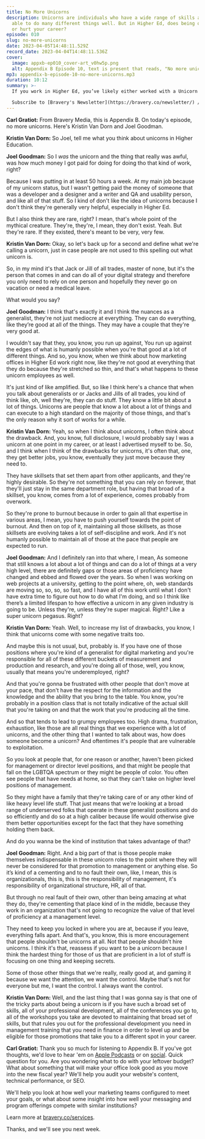 ```yaml
---
title: No More Unicorns
description: Unicorns are individuals who have a wide range of skills and are
  able to do many different things well. But in Higher Ed, does being one help
  or hurt your career?
episode: 010
slug: no-more-unicorns
date: 2023-04-05T14:48:11.529Z
record_date: 2023-04-04T14:48:11.536Z
cover:
  image: appxb-ep010_cover-art_v0hw5p.png
  alt: Appendix B Episode 10, text is present that reads, "No more unicorns."
mp3: appendix-b-episode-10-no-more-unicorns.mp3
duration: 10:12
summary: >-
  If you work in Higher Ed, you’ve likely either worked with a Unicorn or, you’d describe *yourself* as one. Either way, you probably know that they typically have a wide range of skills and can do many different things well. It’s not all sunshine and rainbows, though. Unicorns typically experience burnout, high turnover rates, frustration with slower-moving colleagues, and being underemployed. 

  Subscribe to [Bravery's Newsletter](https://bravery.co/newsletter/) / [Follow Joel](https://www.linkedin.com/in/joelgoodman/) / [Follow Kristin](https://www.linkedin.com/in/kristinvandorn/) / Check out the [Bravery YouTube Channel](https://www.youtube.com/@BraveryMedia)
---
```

**Carl Gratiot:**
From Bravery Media, this is Appendix B. On today's episode, no more unicorns. Here's Kristin Van Dorn and Joel Goodman. 

**Kristin Van Dorn:**
So Joel, tell me what you think about unicorns in Higher Education.

**Joel Goodman:**
So I *was* the unicorn and the thing that really was awful, was how much money I got paid for doing for doing tho that kind of work, right?

Because I was putting in at least 50 hours a week. At my main job because of my unicorn status, but I wasn't getting paid the money of someone that was a developer and a designer and a writer and QA and usability person, and like all of that stuff. So I kind of don't like the idea of unicorns because I don't think they're generally very helpful, especially in Higher Ed.

But I also think they are rare, right? I mean, that's whole point of the mythical creature. They're, they're, I mean, they don't exist. Yeah. But they're rare. If they existed, there's meant to be very, very few. 

**Kristin Van Dorn:**
Okay, so let's back up for a second and define what we're calling a unicorn, just in case people are not used to this spelling out what unicorn is. 

So, in my mind it's that Jack or Jill of all trades, master of none, but it's the person that comes in and can do all of your digital strategy and therefore you only need to rely on one person and hopefully they never go on vacation or need a medical leave.

What would you say?

**Joel Goodman:**
I think that's exactly it and I think the nuances as a generalist, they're not just mediocre at everything. They can do everything, like they’re good at all of the things. They may have a couple that they're very good at.

I wouldn't say that they, you know, you run up against, You run up against the edges of what is humanly possible when you're that good at a lot of different things. And so, you know, when we think about how marketing offices in Higher Ed work right now, like they're not good at everything that they do because they're stretched so thin, and that's what happens to these unicorn employees as well.

It's just kind of like amplified. But, so like I think here's a chance that when you talk about generalists or or Jacks and Jills of all trades, you kind of think like, oh, well they're, they can do stuff. They know a little bit about a lot of things. Unicorns are people that know a lot about a lot of things and can execute to a high standard on the majority of those things, and that's the only reason why it sort of works for a while.

**Kristin Van Dorn:**
Yeah, so when I think about unicorns, I often think about the drawback. And, you know, full disclosure, I would probably say I was a unicorn at one point in my career, or at least I advertised myself to be. So, and I think when I think of the drawbacks for unicorns, it's often that, one, they get better jobs, you know, eventually they just move because they need to. 

They have skillsets that set them apart from other applicants, and they're highly desirable. So they're not something that you can rely on forever, that they'll just stay in the same department role, but having that broad of a skillset, you know, comes from a lot of experience, comes probably from overwork.

So they're prone to burnout because in order to gain all that expertise in various areas, I mean, you have to push yourself towards the point of burnout. And then on top of it, maintaining all those skillsets, as those skillsets are evolving takes a lot of self-discipline and work. And it's not humanly possible to maintain all of those at the pace that people are expected to run.

**Joel Goodman:**
And I definitely ran into that where, I mean, As someone that still knows a lot about a lot of things and can do a lot of things at a very high level, there are definitely gaps or those areas of proficiency have changed and ebbed and flowed over the years. So when I was working on web projects at a university, getting to the point where, oh, web standards are moving so, so, so, so fast, and I have all of this work until what I don't have extra time to figure out how to do what I'm doing, and so I think like there’s a limited lifespan to how effective a unicorn in any given industry is going to be. Unless they're, unless they're super magical. Right? Like a super unicorn pegasus. Right?

**Kristin Van Dorn:**
Yeah. Well, to increase my list of drawbacks, you know, I think that unicorns come with some negative traits too.

And maybe this is not usual, but, probably is. If you have one of those positions where you're kind of a generalist for digital marketing and you're responsible for all of these different buckets of measurement and production and research, and you're doing all of those, well, you know, usually that means you're underemployed, right?

And that you're gonna be frustrated with other people that don't move at your pace, that don't have the respect for the information and the knowledge and the ability that you bring to the table. You know, you're probably in a position class that is not totally indicative of the actual skill that you're taking on and that the work that you're producing all the time.

And so that tends to lead to grumpy employees too. High drama, frustration, exhaustion, like those are all real things that we experience with a lot of unicorns, and the other thing that I wanted to talk about was, how does someone become a unicorn? And oftentimes it's people that are vulnerable to exploitation.

So you look at people that, for one reason or another, haven't been picked for management or director level positions, and that might be people that fall on the LGBTQA spectrum or they might be people of color. You often see people that have needs at home, so that they can't take on higher level positions of management.

So they might have a family that they're taking care of or any other kind of like heavy level life stuff. That just means that we're looking at a broad range of underserved folks that operate in these generalist positions and do so efficiently and do so at a high caliber because life would otherwise give them better opportunities except for the fact that they have something holding them back.

And do you wanna be the kind of institution that takes advantage of that?

**Joel Goodman:**
Right. And a big part of that is those people make themselves indispensable in these unicorn roles to the point where they will never be considered for that promotion to management or anything else. So it’s kind of a cementing and to no fault their own, like, I mean, this is organizationals, this is, this is the responsibility of management, it's responsibility of organizational structure, HR, all of that.

But through no real fault of their own, other than being amazing at what they do, they're cementing that place kind of in the middle, because they work in an organization that's not going to recognize the value of that level of proficiency at a management level. 

They need to keep you locked in where you are at, because if you leave, everything falls apart. And that's, you know, this is more encouragement that people shouldn't be unicorns at all. Not that people shouldn't hire unicorns. I think it's that, reassess if you want to be a unicorn because I think the hardest thing for those of us that are proficient in a lot of stuff is focusing on one thing and keeping secrets.

Some of those other things that we're really, really good at, and gaming it because we want the attention, we want the control. Maybe that's not for everyone but me, I want the control. I always want the control.

**Kristin Van Dorn:**
Well, and the last thing that I was gonna say is that one of the tricky parts about being a unicorn is if you have such a broad set of skills, all of your professional development, all of the conferences you go to, all of the workshops you take are devoted to maintaining that broad set of skills, but that rules you out for the professional development you need in management training that you need in finance in order to level up and be eligible for those promotions that take you to a different spot in your career.

**Carl Gratiot:**
Thank you so much for listening to Appendix B. If you've got thoughts, we'd love to hear 'em on [Apple Podcasts](https://podcasts.apple.com/us/podcast/appendix-b/id1672064420) or on [social](https://www.youtube.com/@BraveryMedia). Quick question for you. Are you wondering what to do with your leftover budget? What about something that will make your office look good as you move into the new fiscal year? We'll help you audit your website's content, technical performance, or SEO.

We'll help you look at how well your marketing teams configured to meet your goals, or what about some insight into how well your messaging and program offerings compete with similar institutions? 

Learn more at [bravery.co/services](https://bravery.co/services). 

Thanks, and we'll see you next week.
